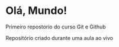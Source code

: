 # Olá, Mundo!
 Primeiro repostorio do curso Git e Github

Repositório criado durante uma aula ao vivo
